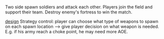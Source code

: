 Two side spawn soldiers and attack each other.
Players join the field and support their team.
Destroy enemy's fortress to win the match.

[design](Tentative.md)
Strategy control: player can choose what type of weapons to spawn on each spawn location --> give player decision on what weapon is needed. E.g. if his army reach a choke point, he may need more AOE.